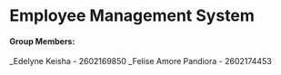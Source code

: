 # **Employee Management System**

#### Group Members:
_Edelyne Keisha - 2602169850
_Felise Amore Pandiora - 2602174453
